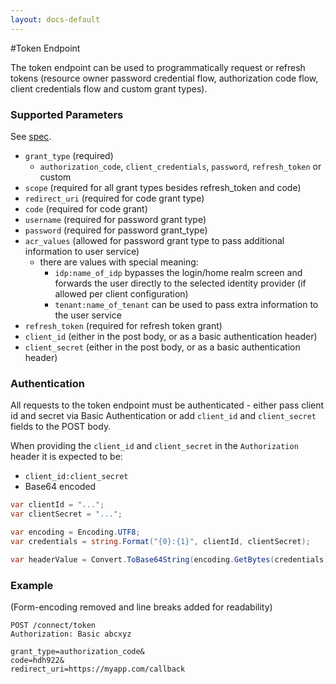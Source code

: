 ```yaml
---
layout: docs-default
---
```


#Token Endpoint

The token endpoint can be used to programmatically request or refresh tokens (resource owner password credential flow, authorization code flow, client credentials flow and custom grant types).

### Supported Parameters

See [spec](http://openid.net/specs/openid-connect-core-1_0.html#TokenRequest).

- `grant_type` (required)
    - `authorization_code`, `client_credentials`, `password`, `refresh_token` or custom
- `scope` (required for all grant types besides refresh_token and code)
- `redirect_uri` (required for code grant type)
- `code` (required for code grant)
- `username` (required for password grant type)
- `password` (required for password grant_type)
- `acr_values` (allowed for password grant type to pass additional information to user service)
    - there are values with special meaning:
        - `idp:name_of_idp` bypasses the login/home realm screen and forwards the user directly to the selected identity provider (if allowed per client configuration)
        - `tenant:name_of_tenant` can be used to pass extra information to the user service
- `refresh_token` (required for refresh token grant)
- `client_id` (either in the post body, or as a basic authentication header)
- `client_secret` (either in the post body, or as a basic authentication header)

### Authentication
All requests to the token endpoint must be authenticated - either pass client id and secret via Basic Authentication
or add `client_id` and `client_secret` fields to the POST body.

When providing the `client_id` and `client_secret` in the `Authorization` header it is expected to be:

* `client_id:client_secret`
* Base64 encoded

```csharp
var clientId = "...";
var clientSecret = "...";

var encoding = Encoding.UTF8;
var credentials = string.Format("{0}:{1}", clientId, clientSecret);

var headerValue = Convert.ToBase64String(encoding.GetBytes(credentials));
```

### Example
(Form-encoding removed and line breaks added for readability)

```
POST /connect/token
Authorization: Basic abcxyz

grant_type=authorization_code&
code=hdh922&
redirect_uri=https://myapp.com/callback
```

